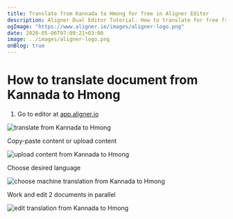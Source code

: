 ```yaml
---
title: Translate from Kannada to Hmong for free in Aligner Editor
description: Aligner Dual Editor Tutorial. How to translate for free from Kannada to Hmong. Aligner is multilingual document management platform. 
ogImage: "https://www.aligner.io/images/aligner-logo.png"
date: 2020-05-06T07:09:21+03:00
image: ../images/aligner-logo.png
onBlog: true
---
```


# How to translate document from Kannada to Hmong

1. Go to editor at [app.aligner.io](https://app.aligner.io "Aligner App web page")

![translate from Kannada to Hmong](../aligner-blank-editor.png "translate from Kannada to Hmong")

Copy-paste content or upload content

![upload content from Kannada to Hmong](../aligner-uploaded-document.png "upload content from Kannada to Hmong")

Choose desired language

![choose machine translation from Kannada to Hmong](../aligner-language-dropdown.png "choose machine translation from Kannada to Hmong")

Work and edit 2 documents in parallel

![edit translation from Kannada to Hmong](../aligner-double-sitded-editor.png "edit translation from Kannada to Hmong")


